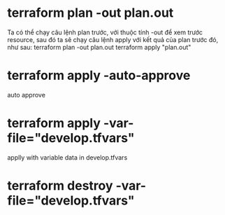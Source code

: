 # terraform plan -out plan.out
Ta có thể chạy câu lệnh plan trước, với thuộc tính -out để xem trước resource, sau đó ta sẽ chạy câu lệnh apply với kết quả của plan trước đó, như sau:
    terraform plan -out plan.out
    terraform apply "plan.out"

# terraform apply -auto-approve
auto approve
# terraform apply -var-file="develop.tfvars"
applly with variable data in develop.tfvars
# terraform destroy -var-file="develop.tfvars"